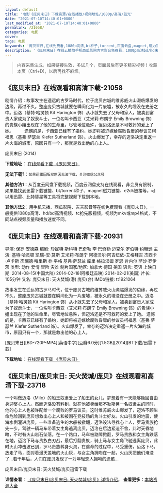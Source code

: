 ```yaml
---
layout: default
title: '电影《庞贝末日》下载资源/在线播放/视频地址/1080p/高清/蓝光'
date: "2021-07-10T14:40:01+0800"
last_modified_at: "2021-07-10T14:40:01+0800"
permalink: /21058/
categories: 电影
cover:
tags: 电影
keywords: '庞贝末日,在线免费看,1080p高清,bt种子,torrent,百度云盘,magnet,磁力链,迅雷下载资源'
description: '《庞贝末日》在线云播放手机西瓜影院吉吉影音免费看，1080p高清bd/hd未删减完整版和tc抢先枪版，mkv/mp4格式，附带bt/torrent种子、magnet/磁力链、百度云盘、网盘资源迅雷下载链接'
---
```


>内容采集生成，如果链接失效，多试几个，页面最后有更多精彩视频！收藏本页（Ctrl+D)，以后再找不麻烦。


## 《庞贝末日》在线观看和高清下载-21058

剧情介绍：故事发生在遥远的古罗马时代，位于庞贝古城的维苏威火山濒临爆发的边缘，再过不久，整座庞贝古城就要在瞬间化为一片废墟，被永久的埋没在史册之中。迈洛（基特·哈灵顿 Kit Harington 饰）从小就失去了父母和家人，被卖到富贵人家成为了奴隶斗士，一位名叫卡西亚（艾米莉·布朗宁 Emily Browning 饰）的贵族小姐出现在了他的生命里，尽管地位悬殊，但迈洛还是不可救药的爱上了她。  　　遗憾的是，卡西亚已经有了婚约，她即将被迫嫁给腐败昏庸的参议员柯福思（基弗·萨瑟兰 Kiefer Sutherland 饰）。火山爆发了，幸存的迈洛决定重返一片火海的城市，原因只有一个，那就是救出他的心上人。


庞贝末日 (2014)

**下载地址**： [在线观看下载 《庞贝末日》](https://www.btbtdy.me/btdy/dy1493.html) 


**无法下载?**：`如果迅雷因版权原因无法下载，关注微信公众号 `

**其他方法1**：从百度云网盘下载视频，百度云网盘支持在线观看，非会员有限制，如果能找到迅雷下载链接、bt/torrent种子、magnet磁力链接、e2dk链接等，可以用迅雷、比特彗星等工具将完整视频下载到本地。

**其他方法2**：用手机云播、西瓜影院、吉吉影音等在线免费观看《庞贝末日》，一般提供1080p高清、hd/bd高清视频、tc抢先版视频，视频为mkv或mp4格式，不同站点视频质量和播放速度不同。


## 《庞贝末日》在线观看和高清下载-20931

导演: 保罗·安德森 编剧: 珍妮特·斯科特·巴奇勒 李·巴奇勒 迈克尔·罗伯特·约翰逊 主演: 基特·哈灵顿 凯瑞-安·莫斯 艾米莉·布朗宁 阿德沃尔·阿吉纽依-艾格拜吉 杰西卡·卢卡斯 杰瑞德·哈里斯 乔·平格 基弗·萨瑟兰 库里·格拉汉姆 罗恩·肯内尔 萨沙·罗伊茨 类型: 动作 爱情 冒险 灾难 制片国家/地区: 加拿大 德国 美国 语言: 英语 上映日期: 2014-08-15(中国大陆) 2014-02-18(阿根廷首映) 2014-02-21(美国) 片长: 105分钟 又名: 庞贝末日: 天火焚城(港) 庞贝(台) IMDb链接: tt1921064

故事发生在遥远的古罗马时代，位于庞贝古城的维苏威火山濒临爆发的边缘，再过不久，整座庞贝古城就要在瞬间化为一片废墟，被永久的埋没在史册之中。迈洛（基特·哈灵顿 Kit Harington 饰）从小就失去了父母和家人，被卖到富贵人家成为了奴隶斗士，一位名叫卡西亚（艾米莉·布朗宁 Emily Browning 饰）的贵族小姐出现在了他的生命里，尽管地位悬殊，但迈洛还是不可救药的爱上了她。 遗憾的是，卡西亚已经有了婚约，她即将被迫嫁给腐败昏庸的参议员柯福思（基弗·萨瑟兰 Kiefer Sutherland 饰）。火山爆发了，幸存的迈洛决定重返一片火海的城市，原因只有一个，那就是救出他的心上人。


[庞贝末日][BD-720P-MP4][英语中字][豆瓣6.0分][1.5GB][2014][BT下载/迅雷下载]

**下载地址**： [在线观看下载 《庞贝末日》](https://www.btdx8.com/torrent/pompeii_2014.html) 


## 《庞贝末日/庞贝末日: 天火焚城/庞贝》在线观看和高清下载-23718

一个叫做迈洛（Milo）的船王奴隶爱上了船王的女儿，梦想着有一天能够赎回自由身迎娶心上人。然而迈洛没有料到，就在他被卖给那不勒斯另一名奴隶主的同时，他的心上人也被许配给一个腐败的罗马议员。这时维苏威火山爆发了，迈洛不顾生命危险回到庞贝想救出心上人和被困在竞技场的角斗士好友。火山引发的地震，使海水倒灌进庞贝，一些准备逃生的木船被掀翻，迈洛设法寻找心上人，罗马贵族抢先一步，驾驶一辆马车带着女主角逃离庞贝，迈洛在后边紧追不舍，此时天昏地暗，不时有火山岩石坠落，在一个路口，马车被路障掀翻，罗马贵族和女主角跌落在地，迈洛下马与贵族白刃战，最后打翻贵族，骑上马与女主角飞驰逃离庞贝，此时火山冲击波已到，罗马贵族葬身火海，在逃命的过程中，马受重伤，迈洛下马，放走了马，面对着漫天盖地的火山灰，与女主角拥吻在一起，火山灰把他们淹没了...若干年后，人们在庞贝发现了一对年轻恋人拥吻的遗骸...


庞贝末日/庞贝末日: 天火焚城/庞贝迅雷下载

**详情查看**： [《庞贝末日/庞贝末日: 天火焚城/庞贝》详情介绍](/movie/23718/)， **查看更多**：[本站资源大全](/movie/t/all/)

